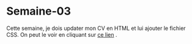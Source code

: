 # Semaine-03
 Cette semaine, je dois updater mon CV en HTML et lui ajouter le fichier CSS.
 On peut le voir en cliquant sur [ce lien](htmlpreview.github.io/?https://github.com/mariemcp/semaine-03/master/index.html)
.
